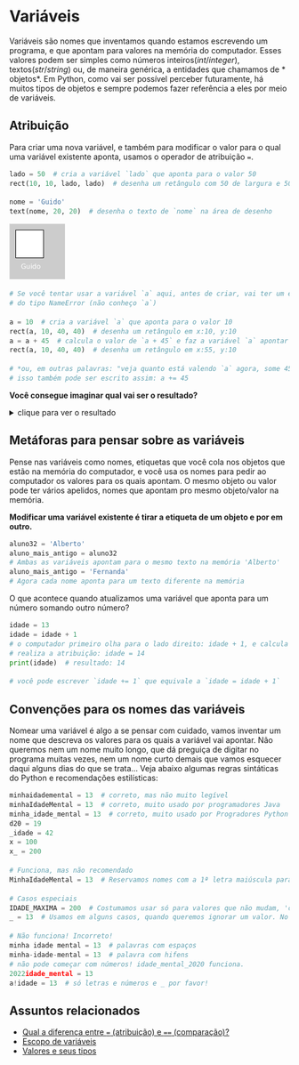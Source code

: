 # Variáveis

Variáveis são nomes que inventamos quando estamos escrevendo um programa, e que apontam para valores na memória do computador. Esses valores podem ser simples como números inteiros(*int*/*integer*), textos(*str*/*string*) ou, de maneira genérica, a entidades que chamamos de * objetos*. Em Python, como vai ser possível perceber futuramente, há muitos tipos de objetos e sempre podemos fazer referência a eles por meio de variáveis.

## Atribuição

Para criar uma nova variável, e também para modificar o valor para o qual uma variável existente aponta, usamos o operador de atribuição `=`.

```python
lado = 50  # cria a variável `lado` que aponta para o valor 50
rect(10, 10, lado, lado)  # desenha um retângulo com 50 de largura e 50 de alt

nome = 'Guido'
text(nome, 20, 20)  # desenha o texto de `nome` na área de desenho
```
![exemplo 1](assets/variaveis_Guido.png)

```python
# Se você tentar usar a variável `a` aqui, antes de criar, vai ter um erro
# do tipo NameError (não conheço `a`)

a = 10  # cria a variável `a` que aponta para o valor 10
rect(a, 10, 40, 40)  # desenha um retângulo em x:10, y:10
a = a + 45  # calcula o valor de `a + 45` e faz a variável `a` apontar para o novo valor*
rect(a, 10, 40, 40)  # desenha um retângulo em x:55, y:10

# *ou, em outras palavras: "veja quanto está valendo `a` agora, some 45 e este é o novo valor de `a`
# isso também pode ser escrito assim: a += 45
```
**Você consegue imaginar qual vai ser o resultado?**

<details >
   <summary > clique para ver o resultado </summary>

<img src = "https://abav.lugaralgum.com/material-aulas/Processing-Python/assets/variaveis_2.png" >

</details >

## Metáforas para pensar sobre as variáveis

Pense nas variáveis como nomes, etiquetas que você cola nos objetos que estão na memória do computador, e você usa os nomes para pedir ao computador os valores para os quais apontam. O mesmo objeto ou valor pode ter vários apelidos, nomes que apontam pro mesmo objeto/valor na memória.

**Modificar uma variável existente é tirar a etiqueta de um objeto e por em outro.**

```python
aluno32 = 'Alberto'
aluno_mais_antigo = aluno32
# Ambas as variáveis apontam para o mesmo texto na memória 'Alberto'
aluno_mais_antigo = 'Fernanda'
# Agora cada nome aponta para um texto diferente na memória
```
O que acontece quando atualizamos uma variável que aponta para um número somando outro número?

```python
idade = 13
idade = idade + 1
# o computador primeiro olha para o lado direito: idade + 1, e calcula esse valor -> 14
# realiza a atribuição: idade = 14
print(idade)  # resultado: 14

# você pode escrever `idade += 1` que equivale a `idade = idade + 1`
```

## Convenções para os nomes das variáveis

Nomear uma variável é algo a se pensar com cuidado, vamos inventar um nome que descreva os valores para os quais a variável vai apontar. Não queremos nem um nome muito longo, que dá preguiça de digitar no programa muitas vezes, nem um nome curto demais que vamos esquecer daqui alguns dias do que se trata... Veja abaixo algumas regras sintáticas do Python e recomendações estilísticas:

```python
minhaidademental = 13  # correto, mas não muito legível
minhaIdadeMental = 13  # correto, muito usado por programadores Java
minha_idade_mental = 13  # correto, muito usado por Progradores Python
d20 = 19
_idade = 42
x = 100
x_ = 200

# Funciona, mas não recomendado
MinhaIdadeMental = 13  # Reservamos nomes com a 1ª letra maiúscula para 'classes'

# Casos especiais
IDADE_MAXIMA = 200  # Costumamos usar só para valores que não mudam, 'constantes'.
_ = 13  # Usamos em alguns casos, quando queremos ignorar um valor. No console interativo captura o último valor avaliado.

# Não funciona! Incorreto!
minha idade mental = 13  # palavras com espaços
minha-idade-mental = 13  # palavra com hifens
# não pode começar com números! idade_mental_2020 funciona.
2022idade_mental = 13
a!idade = 13  # só letras e números e _ por favor!
```

## Assuntos relacionados

- [Qual a diferença entre `=` (atribuição) e `==` (comparação)?](atribuicao-e-comparacao.md)
- [Escopo de variáveis](escopo_py.md)
- [Valores e seus tipos](tipagem_py.md)
